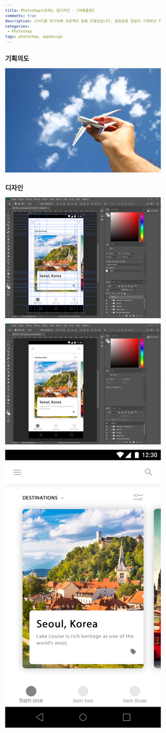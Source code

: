 ```yaml
---
title: Photoshop으로하는 앱디자인 - [여행플랜]
comments: true
description: 스터디를 하기위해 프로젝트 팀을 만들었습니다. 팀원분중 한분이 기획하신 자유여행 플랜을 세워주는 어플리케이션을 개발하기로 하였고, 시간이 남아서 비슷한 느낌으로 메인페이지를 한번 디자인 해봤습니다. (해당 디자인과 프로젝트로 진행할 앱은 전혀 다른 내용입니다.)
categories:
 - Photoshop
tags: photoshop, appdesign
---
```


## 기획의도

![tour-01](https://raw.githubusercontent.com/wkddnjset/wkddnjset.github.io/master/_posts/images/2018-02-01/tour_01.jpg "출처 : google")

## 디자인

![photoshop-02](https://raw.githubusercontent.com/wkddnjset/wkddnjset.github.io/master/_posts/images/2018-02-01/photoshop_02.png)

![photoshop-03](https://raw.githubusercontent.com/wkddnjset/wkddnjset.github.io/master/_posts/images/2018-02-01/photoshop_03.png)

![design-01](https://raw.githubusercontent.com/wkddnjset/wkddnjset.github.io/master/_posts/images/2018-02-01/design_01.png)